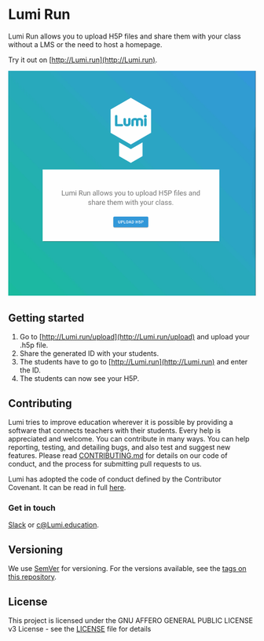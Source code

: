 # Lumi Run

Lumi Run allows you to upload H5P files and share them with your class without a LMS or the need to host a homepage.

Try it out on [http://Lumi.run](http://Lumi.run).

![Lumi](./docs/img/lumi-run.gif)

## Getting started

1. Go to [http://Lumi.run/upload](http://Lumi.run/upload) and upload your .h5p file.
2. Share the generated ID with your students.
3. The students have to go to [http://Lumi.run](http://Lumi.run) and enter the ID.
4. The students can now see your H5P.

## Contributing

Lumi tries to improve education wherever it is possible by providing a software that connects teachers with their students. Every help is appreciated and welcome. You can contribute in many ways. You can help reporting, testing, and detailing bugs, and also test and suggest new features.
Please read [CONTRIBUTING.md](./.github/CONTRIBUTING.md) for details on our code of conduct, and the process for submitting pull requests to us.

Lumi has adopted the code of conduct defined by the Contributor Covenant. It can be read in full [here](./CODE-OF-CONDUCT.md).

### Get in touch

[Slack](https://join.slack.com/t/lumi-education/shared_invite/enQtMjY0MTM2NjIwNDU0LWU3YzVhZjdkNGFjZGE1YThjNzBiMmJjY2I2ODk2MzAzNDE3YzI0MmFkOTdmZWZhOTBmY2RjOTc3ZmZmOWMxY2U) or [c@Lumi.education](mailto:c@Lumi.education).

## Versioning

We use [SemVer](http://semver.org/) for versioning. For the versions available, see the [tags on this repository](https://github.com/Lumieducation/Run/tags).

## License

This project is licensed under the GNU AFFERO GENERAL PUBLIC LICENSE v3 License - see the [LICENSE](LICENSE) file for details
